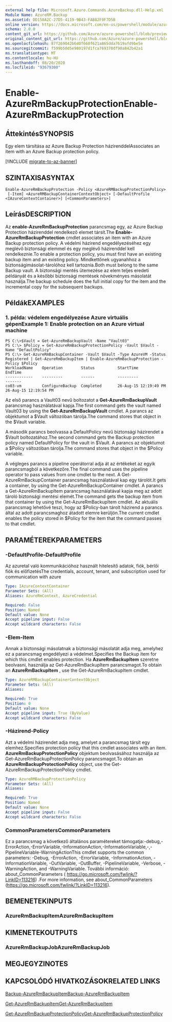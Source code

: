 ```yaml
---
external help file: Microsoft.Azure.Commands.AzureBackup.dll-Help.xml
Module Name: AzureRM.Backup
ms.assetid: DD150A2C-27D5-4119-9B43-FAB82F9F7D5B
online version: https://docs.microsoft.com/en-us/powershell/module/azurerm.backup/enable-azurermbackupprotection
schema: 2.0.0
content_git_url: https://github.com/Azure/azure-powershell/blob/preview/src/ResourceManager/AzureBackup/Commands.AzureBackup/help/Enable-AzureRmBackupProtection.md
original_content_git_url: https://github.com/Azure/azure-powershell/blob/preview/src/ResourceManager/AzureBackup/Commands.AzureBackup/help/Enable-AzureRmBackupProtection.md
ms.openlocfilehash: 87f269042b6d0f660f621a865dda7619afd9be5e
ms.sourcegitcommit: f599b50d5e980197d1fca769378df90a842b42a1
ms.translationtype: MT
ms.contentlocale: hu-HU
ms.lasthandoff: 08/20/2020
ms.locfileid: "93679300"
---
```

# <span data-ttu-id="0a852-101">Enable-AzureRmBackupProtection</span><span class="sxs-lookup"><span data-stu-id="0a852-101">Enable-AzureRmBackupProtection</span></span>

## <span data-ttu-id="0a852-102">Áttekintés</span><span class="sxs-lookup"><span data-stu-id="0a852-102">SYNOPSIS</span></span>
<span data-ttu-id="0a852-103">Egy elem társítása az Azure Backup Protection házirenddel</span><span class="sxs-lookup"><span data-stu-id="0a852-103">Associates an item with an Azure Backup protection policy.</span></span>

[!INCLUDE [migrate-to-az-banner](../../includes/migrate-to-az-banner.md)]

## <span data-ttu-id="0a852-104">SZINTAXISA</span><span class="sxs-lookup"><span data-stu-id="0a852-104">SYNTAX</span></span>

```
Enable-AzureRmBackupProtection -Policy <AzureRMBackupProtectionPolicy>
 [-Item] <AzureRMBackupContainerContextObject> [-DefaultProfile <IAzureContextContainer>] [<CommonParameters>]
```

## <span data-ttu-id="0a852-105">Leírás</span><span class="sxs-lookup"><span data-stu-id="0a852-105">DESCRIPTION</span></span>
<span data-ttu-id="0a852-106">Az **enable-AzureRmBackupProtection** parancsmag egy, az Azure Backup Protection házirenddel rendelkező elemet társít.</span><span class="sxs-lookup"><span data-stu-id="0a852-106">The **Enable-AzureRmBackupProtection** cmdlet associates an item with an Azure Backup protection policy.</span></span>
<span data-ttu-id="0a852-107">A védelmi házirend engedélyezéséhez egy meglévő biztonsági elemmel és egy meglévő házirenddel kell rendelkeznie.</span><span class="sxs-lookup"><span data-stu-id="0a852-107">To enable a protection policy, you must first have an existing backup item and an existing policy.</span></span>
<span data-ttu-id="0a852-108">Mindkettőnek ugyanahhoz a biztonságimásolat-tárolóhoz kell tartoznia.</span><span class="sxs-lookup"><span data-stu-id="0a852-108">Both must belong to the same Backup vault.</span></span>
<span data-ttu-id="0a852-109">A biztonsági mentés ütemezése az elem teljes eredeti példányát és a későbbi biztonsági mentések növekményes másolatát használja.</span><span class="sxs-lookup"><span data-stu-id="0a852-109">The backup schedule does the full initial copy for the item and the incremental copy for the subsequent backups.</span></span>

## <span data-ttu-id="0a852-110">Példák</span><span class="sxs-lookup"><span data-stu-id="0a852-110">EXAMPLES</span></span>

### <span data-ttu-id="0a852-111">1. példa: védelem engedélyezése Azure virtuális gépen</span><span class="sxs-lookup"><span data-stu-id="0a852-111">Example 1: Enable protection on an Azure virtual machine</span></span>
```
PS C:\>$Vault = Get-AzureRmBackupVault -Name "Vault03"
PS C:\> $Policy = Get-AzureRmBackupProtectionPolicy -Vault $Vault -Name "DefaultPolicy"
PS C:\> Get-AzureRmBackupContainer -Vault $Vault -Type AzureVM -Status Registered | Get-AzureRmBackupItem | Enable-AzureRmBackupProtection -Policy $Policy
WorkloadName    Operation        Status          StartTime              EndTime
------------    ---------        ------          ---------              -------
co03-vm         ConfigureBackup  Completed       26-Aug-15 12:19:49 PM  26-Aug-15 12:19:54 PM
```

<span data-ttu-id="0a852-112">Az első parancs a Vault03 nevű boltozatot a **Get-AzureRmBackupVault** parancsmag használatával kapja.</span><span class="sxs-lookup"><span data-stu-id="0a852-112">The first command gets the vault named Vault03 by using the **Get-AzureRmBackupVault** cmdlet.</span></span>
<span data-ttu-id="0a852-113">A parancs az objektumot a $Vault változóban tárolja.</span><span class="sxs-lookup"><span data-stu-id="0a852-113">The command stores that object in the $Vault variable.</span></span>

<span data-ttu-id="0a852-114">A második parancs beolvassa a DefaultPolicy nevű biztonsági házirendet a $Vault boltozatához.</span><span class="sxs-lookup"><span data-stu-id="0a852-114">The second command gets the Backup protection policy named DefaultPolicy for the vault in $Vault.</span></span>
<span data-ttu-id="0a852-115">A parancs az objektumot a $Policy változóban tárolja.</span><span class="sxs-lookup"><span data-stu-id="0a852-115">The command stores that object in the $Policy variable.</span></span>

<span data-ttu-id="0a852-116">A végleges parancs a pipeline operátorral adja át az értékeket az egyik parancsmagból a következőre.</span><span class="sxs-lookup"><span data-stu-id="0a852-116">The final command uses the pipeline operator to pass values from one cmdlet to the next.</span></span>
<span data-ttu-id="0a852-117">A Get-AzureRmBackupContainer parancsmag használatával kap egy tárolót.</span><span class="sxs-lookup"><span data-stu-id="0a852-117">It gets a container, by using the Get-AzureRmBackupContainer cmdlet.</span></span>
<span data-ttu-id="0a852-118">A parancs a Get-AzureRmBackupItem parancsmag használatával kapja meg az adott tároló biztonsági mentési elemét.</span><span class="sxs-lookup"><span data-stu-id="0a852-118">The command gets the backup item from that container by using the Get-AzureRmBackupItem cmdlet.</span></span>
<span data-ttu-id="0a852-119">Az aktuális parancsmag lehetővé teszi, hogy az $Policy-ban tárolt házirend a parancs által az adott parancsmaghoz átadott elemre kerüljön.</span><span class="sxs-lookup"><span data-stu-id="0a852-119">The current cmdlet enables the policy stored in $Policy for the item that the command passes to that cmdlet.</span></span>

## <span data-ttu-id="0a852-120">PARAMÉTEREK</span><span class="sxs-lookup"><span data-stu-id="0a852-120">PARAMETERS</span></span>

### <span data-ttu-id="0a852-121">-DefaultProfile</span><span class="sxs-lookup"><span data-stu-id="0a852-121">-DefaultProfile</span></span>
<span data-ttu-id="0a852-122">Az azuretal való kommunikációhoz használt hitelesítő adatok, fiók, bérlői fiók és előfizetés</span><span class="sxs-lookup"><span data-stu-id="0a852-122">The credentials, account, tenant, and subscription used for communication with azure</span></span>

```yaml
Type: IAzureContextContainer
Parameter Sets: (All)
Aliases: AzureRmContext, AzureCredential

Required: False
Position: Named
Default value: None
Accept pipeline input: False
Accept wildcard characters: False
```

### <span data-ttu-id="0a852-123">-Elem</span><span class="sxs-lookup"><span data-stu-id="0a852-123">-Item</span></span>
<span data-ttu-id="0a852-124">Annak a biztonsági másolatnak a biztonsági másolatát adja meg, amelyhez ez a parancsmag engedélyezi a védelmet.</span><span class="sxs-lookup"><span data-stu-id="0a852-124">Specifies the Backup item for which this cmdlet enables protection.</span></span>
<span data-ttu-id="0a852-125">Ha **AzureRmBackupItem** szeretne beolvasni, használja az Get-AzureRmBackupItem parancsmagot.</span><span class="sxs-lookup"><span data-stu-id="0a852-125">To obtain an **AzureRmBackupItem** , use the Get-AzureRmBackupItem cmdlet.</span></span>

```yaml
Type: AzureRMBackupContainerContextObject
Parameter Sets: (All)
Aliases: 

Required: True
Position: 0
Default value: None
Accept pipeline input: True (ByValue)
Accept wildcard characters: False
```

### <span data-ttu-id="0a852-126">-Házirend</span><span class="sxs-lookup"><span data-stu-id="0a852-126">-Policy</span></span>
<span data-ttu-id="0a852-127">Azt a védelmi házirendet adja meg, amelyet a parancsmag társít egy elemhez.</span><span class="sxs-lookup"><span data-stu-id="0a852-127">Specifies protection policy that this cmdlet associates with an item.</span></span>
<span data-ttu-id="0a852-128">**AzureRmBackupProtectionPolicy** objektum beolvasásához használja az Get-AzureRmBackupProtectionPolicy parancsmagot.</span><span class="sxs-lookup"><span data-stu-id="0a852-128">To obtain an **AzureRmBackupProtectionPolicy** object, use the Get-AzureRmBackupProtectionPolicy cmdlet.</span></span>

```yaml
Type: AzureRMBackupProtectionPolicy
Parameter Sets: (All)
Aliases: 

Required: True
Position: Named
Default value: None
Accept pipeline input: False
Accept wildcard characters: False
```

### <span data-ttu-id="0a852-129">CommonParameters</span><span class="sxs-lookup"><span data-stu-id="0a852-129">CommonParameters</span></span>
<span data-ttu-id="0a852-130">Ez a parancsmag a következő általános paramétereket támogatja:-debug,-ErrorAction,-ErrorVariable,-InformationAction,-InformationVariable,-,-PipelineVariable-WarningAction</span><span class="sxs-lookup"><span data-stu-id="0a852-130">This cmdlet supports the common parameters: -Debug, -ErrorAction, -ErrorVariable, -InformationAction, -InformationVariable, -OutVariable, -OutBuffer, -PipelineVariable, -Verbose, -WarningAction, and -WarningVariable.</span></span> <span data-ttu-id="0a852-131">További információ: about_CommonParameters ( https://go.microsoft.com/fwlink/?LinkID=113216) .</span><span class="sxs-lookup"><span data-stu-id="0a852-131">For more information, see about_CommonParameters (https://go.microsoft.com/fwlink/?LinkID=113216).</span></span>

## <span data-ttu-id="0a852-132">BEMENETEK</span><span class="sxs-lookup"><span data-stu-id="0a852-132">INPUTS</span></span>

### <span data-ttu-id="0a852-133">AzureRmBackupItem</span><span class="sxs-lookup"><span data-stu-id="0a852-133">AzureRmBackupItem</span></span>

## <span data-ttu-id="0a852-134">KIMENETEK</span><span class="sxs-lookup"><span data-stu-id="0a852-134">OUTPUTS</span></span>

### <span data-ttu-id="0a852-135">AzureRmBackupJob</span><span class="sxs-lookup"><span data-stu-id="0a852-135">AzureRmBackupJob</span></span>

## <span data-ttu-id="0a852-136">MEGJEGYZI</span><span class="sxs-lookup"><span data-stu-id="0a852-136">NOTES</span></span>

## <span data-ttu-id="0a852-137">KAPCSOLÓDÓ HIVATKOZÁSOK</span><span class="sxs-lookup"><span data-stu-id="0a852-137">RELATED LINKS</span></span>

[<span data-ttu-id="0a852-138">Backup-AzureRmBackupItem</span><span class="sxs-lookup"><span data-stu-id="0a852-138">Backup-AzureRmBackupItem</span></span>](./Backup-AzureRmBackupItem.md)

[<span data-ttu-id="0a852-139">Get-AzureRmBackupItem</span><span class="sxs-lookup"><span data-stu-id="0a852-139">Get-AzureRmBackupItem</span></span>](./Get-AzureRmBackupItem.md)

[<span data-ttu-id="0a852-140">Get-AzureRmBackupProtectionPolicy</span><span class="sxs-lookup"><span data-stu-id="0a852-140">Get-AzureRmBackupProtectionPolicy</span></span>](./Get-AzureRmBackupProtectionPolicy.md)


